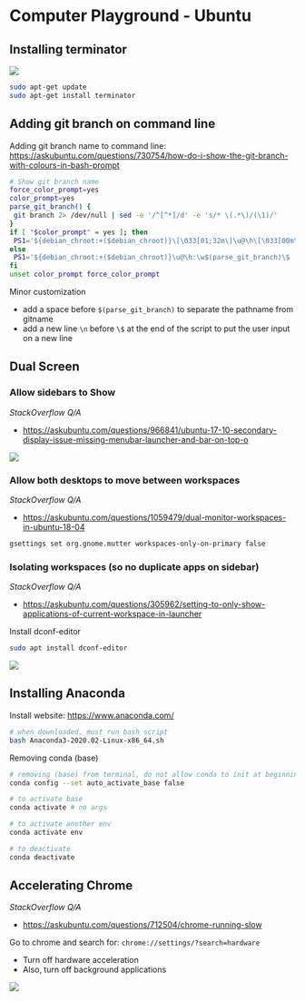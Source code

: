# Computer Playground - Ubuntu

## Installing terminator
![](https://4.bp.blogspot.com/-kaRacC5Jdo8/UJUg-gTG7kI/AAAAAAAABBw/iYiRnZ0t8vA/s1600/Screenshot%2Bat%2B2012-11-03%2B19%253A08%253A57.png)
```bash
sudo apt-get update
sudo apt-get install terminator
```

## Adding git branch on command line
Adding git branch name to command line:
https://askubuntu.com/questions/730754/how-do-i-show-the-git-branch-with-colours-in-bash-prompt

```bash
# Show git branch name
force_color_prompt=yes
color_prompt=yes
parse_git_branch() {
 git branch 2> /dev/null | sed -e '/^[^*]/d' -e 's/* \(.*\)/(\1)/'
}
if [ "$color_prompt" = yes ]; then
 PS1='${debian_chroot:+($debian_chroot)}\[\033[01;32m\]\u@\h\[\033[00m\]:\[\033[01;34m\]\w\[\033[01;31m\]$(parse_git_branch)\[\033[00m\]\$ '
else
 PS1='${debian_chroot:+($debian_chroot)}\u@\h:\w$(parse_git_branch)\$ '
fi
unset color_prompt force_color_prompt
```

Minor customization
- add a space before `$(parse_git_branch)` to separate the pathname from gitname
- add a new line `\n` before `\$` at the end of the script to put the user input on a new line

## Dual Screen

### Allow sidebars to Show
_StackOverflow Q/A_
- https://askubuntu.com/questions/966841/ubuntu-17-10-secondary-display-issue-missing-menubar-launcher-and-bar-on-top-o

![](https://i.stack.imgur.com/v8FN1.png)

### Allow both desktops to move between workspaces
_StackOverflow Q/A_
- https://askubuntu.com/questions/1059479/dual-monitor-workspaces-in-ubuntu-18-04

```bash
gsettings set org.gnome.mutter workspaces-only-on-primary false
```

### Isolating workspaces (so no duplicate apps on sidebar)
_StackOverflow Q/A_
- https://askubuntu.com/questions/305962/setting-to-only-show-applications-of-current-workspace-in-launcher

Install dconf-editor
```bash
sudo apt install dconf-editor
```

![](https://i.stack.imgur.com/QmyDh.png)

## Installing Anaconda

Install website: https://www.anaconda.com/
```bash
# when downloaded, must run bash script
bash Anaconda3-2020.02-Linux-x86_64.sh
```

Removing conda (base)
```bash
# removing (base) from terminal, do not allow conda to init at beginning
conda config --set auto_activate_base false

# to activate base
conda activate # no args

# to activate another env
conda activate env

# to deactivate
conda deactivate
```

## Accelerating Chrome
_StackOverflow Q/A_
- https://askubuntu.com/questions/712504/chrome-running-slow

Go to chrome and search for: `chrome://settings/?search=hardware`
- Turn off hardware acceleration
- Also, turn off background applications



![](https://i.stack.imgur.com/1eCDf.jpg)
